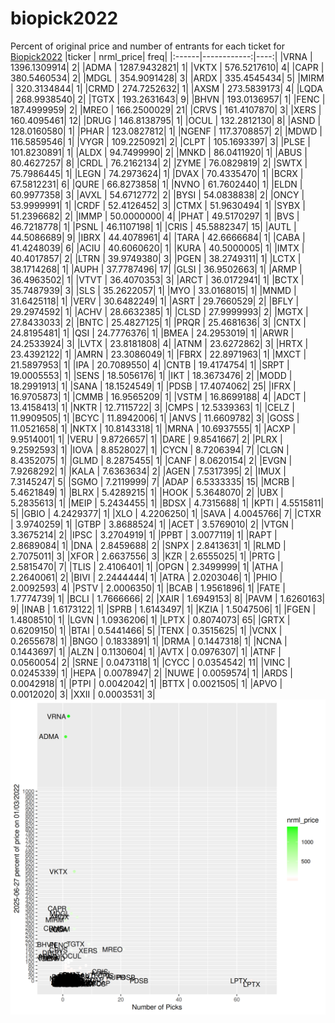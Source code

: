 # biopick2022
Percent of original price and number of entrants for each ticket for [Biopick2022](https://twitter.com/hashtag/Biopick2022)
|ticker |   nrml_price| freq|
|:------|------------:|----:|
|VRNA   | 1396.1309914|    2|
|ADMA   | 1287.9432821|    1|
|VKTX   |  576.5217610|    4|
|CAPR   |  380.5460534|    2|
|MDGL   |  354.9091428|    3|
|ARDX   |  335.4545434|    5|
|MIRM   |  320.3134844|    1|
|CRMD   |  274.7252632|    1|
|AXSM   |  273.5839173|    4|
|LQDA   |  268.9938540|    2|
|TGTX   |  193.2631643|    9|
|BHVN   |  193.0136957|    1|
|FENC   |  187.4999959|    2|
|MREO   |  166.2500029|   21|
|CRVS   |  161.4107870|    3|
|XERS   |  160.4095461|   12|
|DRUG   |  146.8138795|    1|
|OCUL   |  132.2812130|    8|
|ASND   |  128.0160580|    1|
|PHAR   |  123.0827812|    1|
|NGENF  |  117.3708857|    2|
|MDWD   |  116.5859546|    1|
|VYGR   |  109.2250921|    2|
|CLPT   |  105.1693397|    3|
|PLSE   |  101.8230891|    1|
|ALDX   |   94.7499990|    2|
|MNKD   |   86.0411920|    1|
|ABUS   |   80.4627257|    8|
|CRDL   |   76.2162134|    2|
|ZYME   |   76.0829819|    2|
|SWTX   |   75.7986445|    1|
|LEGN   |   74.2973624|    1|
|DVAX   |   70.4335470|    1|
|BCRX   |   67.5812231|    6|
|QURE   |   66.8273858|    1|
|NVNO   |   61.7602440|    1|
|ELDN   |   60.9977358|    3|
|AVXL   |   54.6712772|    2|
|BYSI   |   54.0838838|    2|
|ONCY   |   53.9999991|    1|
|CRDF   |   52.4126452|    3|
|CTMX   |   51.9630494|    1|
|SYBX   |   51.2396682|    2|
|IMMP   |   50.0000000|    4|
|PHAT   |   49.5170297|    1|
|BVS    |   46.7218778|    1|
|PSNL   |   46.1107198|    1|
|CRIS   |   45.5882347|   15|
|AUTL   |   44.5086689|    9|
|IBRX   |   44.4078961|    4|
|TARA   |   42.6666684|    1|
|CABA   |   41.4248039|    6|
|ACIU   |   40.6060620|    1|
|KURA   |   40.5000005|    1|
|IMTX   |   40.4017857|    2|
|LTRN   |   39.9749380|    3|
|PGEN   |   38.2749311|    1|
|LCTX   |   38.1714268|    1|
|AUPH   |   37.7787496|   17|
|GLSI   |   36.9502663|    1|
|ARMP   |   36.4963502|    1|
|VTVT   |   36.4070353|    3|
|ARCT   |   36.0172941|    1|
|BCTX   |   35.7487939|    3|
|SLS    |   35.2622057|    1|
|MYO    |   33.0168015|    1|
|MNMD   |   31.6425118|    1|
|VERV   |   30.6482249|    1|
|ASRT   |   29.7660529|    2|
|BFLY   |   29.2974592|    1|
|ACHV   |   28.6632385|    1|
|CLSD   |   27.9999993|    2|
|MGTX   |   27.8433033|    2|
|BNTC   |   25.4827125|    1|
|PRQR   |   25.4681636|    3|
|CNTX   |   24.8195481|    1|
|QSI    |   24.7776376|    1|
|BMEA   |   24.2953019|    1|
|ARWR   |   24.2533924|    3|
|LVTX   |   23.8181808|    4|
|ATNM   |   23.6272862|    3|
|HRTX   |   23.4392122|    1|
|AMRN   |   23.3086049|    1|
|FBRX   |   22.8971963|    1|
|MXCT   |   21.5897953|    1|
|IPA    |   20.7089550|    4|
|CNTB   |   19.4174754|    1|
|SRPT   |   19.0005553|    1|
|SENS   |   18.5056176|    1|
|IKT    |   18.3673476|    2|
|MODD   |   18.2991913|    1|
|SANA   |   18.1524549|    1|
|PDSB   |   17.4074062|   25|
|IFRX   |   16.9705873|    1|
|CMMB   |   16.9565209|    1|
|VSTM   |   16.8699188|    4|
|ADCT   |   13.4158413|    1|
|NKTR   |   12.7115722|    3|
|CMPS   |   12.5339363|    1|
|CELZ   |   11.9909505|    1|
|BCYC   |   11.8942006|    1|
|ANVS   |   11.6609782|    3|
|GOSS   |   11.0521658|    1|
|NKTX   |   10.8143318|    1|
|MRNA   |   10.6937555|    1|
|ACXP   |    9.9514001|    1|
|VERU   |    9.8726657|    1|
|DARE   |    9.8541667|    2|
|PLRX   |    9.2592593|    1|
|IOVA   |    8.8528027|    1|
|CYCN   |    8.7206394|    7|
|CLGN   |    8.4352075|    1|
|GLMD   |    8.2875455|    1|
|CANF   |    8.0620154|    2|
|EVGN   |    7.9268292|    1|
|KALA   |    7.6363634|    2|
|AGEN   |    7.5317395|    2|
|IMUX   |    7.3145247|    5|
|SGMO   |    7.2119999|    7|
|ADAP   |    6.5333335|   15|
|MCRB   |    5.4621849|    1|
|BLRX   |    5.4289215|    1|
|HOOK   |    5.3648070|    2|
|UBX    |    5.2835613|    1|
|MEIP   |    5.2434455|    1|
|BDSX   |    4.7315688|    1|
|KPTI   |    4.5515811|    5|
|GBIO   |    4.2429377|    1|
|XLO    |    4.2206250|    1|
|SAVA   |    4.0045766|    7|
|CTXR   |    3.9740259|    1|
|GTBP   |    3.8688524|    1|
|ACET   |    3.5769010|    2|
|VTGN   |    3.3675214|    2|
|IPSC   |    3.2704919|    1|
|PPBT   |    3.0077119|    1|
|RAPT   |    2.8689084|    1|
|DNA    |    2.8459688|    2|
|SNPX   |    2.8413631|    1|
|RLMD   |    2.7075011|    3|
|XFOR   |    2.6637556|    3|
|KZR    |    2.6555025|    1|
|PRTG   |    2.5815470|    7|
|TLIS   |    2.4106401|    1|
|OPGN   |    2.3499999|    1|
|ATHA   |    2.2640061|    2|
|BIVI   |    2.2444444|    1|
|ATRA   |    2.0203046|    1|
|PHIO   |    2.0092593|    4|
|PSTV   |    2.0006350|    1|
|BCAB   |    1.9561896|    1|
|FATE   |    1.7774739|    1|
|BCLI   |    1.7666666|    2|
|XAIR   |    1.6949153|    8|
|PAVM   |    1.6260163|    9|
|INAB   |    1.6173122|    1|
|SPRB   |    1.6143497|    1|
|KZIA   |    1.5047506|    1|
|FGEN   |    1.4808510|    1|
|LGVN   |    1.0936206|    1|
|LPTX   |    0.8074073|   65|
|GRTX   |    0.6209150|    1|
|BTAI   |    0.5441466|    5|
|TENX   |    0.3515625|    1|
|VCNX   |    0.2655678|    1|
|BNGO   |    0.1833891|    1|
|DRMA   |    0.1447318|    1|
|NCNA   |    0.1443697|    1|
|ALZN   |    0.1130604|    1|
|AVTX   |    0.0976307|    1|
|ATNF   |    0.0560054|    2|
|SRNE   |    0.0473118|    1|
|CYCC   |    0.0354542|   11|
|VINC   |    0.0245339|    1|
|HEPA   |    0.0078947|    2|
|NUWE   |    0.0059574|    1|
|ARDS   |    0.0042918|    1|
|PTPI   |    0.0042042|    1|
|BTTX   |    0.0021505|    1|
|APVO   |    0.0012020|    3|
|XXII   |    0.0003531|    3|
![retvspicks](biopicks.png?raw=true)
